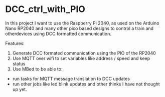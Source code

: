 # DCC_ctrl_with_PIO
In this project I want to use the Raspberry Pi 2040, as used on the Arduino Nano RP2040 and many other pico based designs to control a train and otherdevices using DCC formatted communication.

Features:
1) Generate DCC formated communication using the PIO of the RP2040
2) Use MQTT over wifi to set variables like address / speed and keep status
3) Use MBed to be able to:
  - run tasks for MQTT message translation to DCC updates
  - run other jobs like led blink updates and other thinks I have not thought up yet.
    
